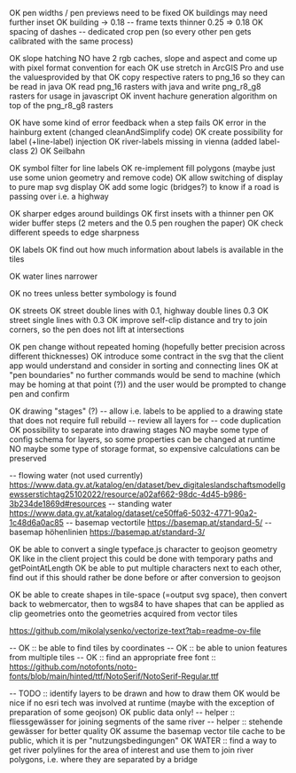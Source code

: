 OK pen widths / pen previews need to be fixed
OK buildings may need further inset
OK building -> 0.18
-- frame texts thinner 0.25 => 0.18
OK spacing of dashes
-- dedicated crop pen (so every other pen gets calibrated with the same process)

OK slope hatching
NO have 2 rgb caches, slope and aspect and come up with pixel format convention for each
OK use stretch in ArcGIS Pro and use the valuesprovided by that
OK copy respective raters to png_16 so they can be read in java
OK read png_16 rasters with java and write png_r8_g8 rasters for usage in javascript
OK invent hachure generation algorithm on top of the png_r8_g8 rasters

OK have some kind of error feedback when a step fails
OK error in the hainburg extent (changed cleanAndSimplify code)
OK create possibility for label (+line-label) injection
OK river-labels missing in vienna (added label-class 2)
OK Seilbahn

OK symbol filter for line labels
OK re-implement fill polygons (maybe just use some union geometry and remove code)
OK allow switching of display to pure map svg display
OK add some logic (bridges?) to know if a road is passing over i.e. a highway

OK sharper edges around buildings
OK first insets with a thinner pen
OK wider buffer steps (2 meters and the 0.5 pen roughen the paper)
OK check different speeds to edge sharpness

OK labels
OK find out how much information about labels is available in the tiles

OK water lines narrower

OK no trees unless better symbology is found

OK streets
OK street double lines with 0.1, highway double lines 0.3
OK street single lines with 0.3
OK improve self-clip distance and try to join corners, so the pen does not lift at intersections

OK pen change without repeated homing (hopefully better precision across different thicknesses)
OK introduce some contract in the svg that the client app would understand and consider in sorting and connecting lines
OK at "pen boundaries" no further commands would be send to machine (which may be homing at that point (?)) and the user would be prompted to change pen and confirm

OK drawing "stages" (?)
-- allow i.e. labels to be applied to a drawing state that does not require full rebuild
-- review all layers for
-- code duplication
OK possibility to separate into drawing stages
NO maybe some type of config schema for layers, so some properties can be changed at runtime
NO maybe some type of storage format, so expensive calculations can be preserved

-- flowing water (not used currently)
https://www.data.gv.at/katalog/en/dataset/bev_digitaleslandschaftsmodellgewsserstichtag25102022/resource/a02af662-98dc-4d45-b986-3b234de1869d#resources
-- standing water
https://www.data.gv.at/katalog/dataset/ce50ffa6-5032-4771-90a2-1c48d6a0ac85
-- basemap vectortile
https://basemap.at/standard-5/
-- basemap höhenlinien
https://basemap.at/standard-3/

OK be able to convert a single typeface.js character to geojson geometry
OK like in the client project this could be done with temporary paths and getPointAtLength
OK be able to put multiple characters next to each other, find out if this should rather be done before or after conversion to geojson

OK be able to create shapes in tile-space (=output svg space), then convert back to webmercator, then to wgs84 to have shapes that can be applied as clip geometries onto the geometries acquired from vector tiles

https://github.com/mikolalysenko/vectorize-text?tab=readme-ov-file

-- OK :: be able to find tiles by coordinates
-- OK :: be able to union features from multiple tiles
-- OK :: find an appropriate free font :: https://github.com/notofonts/noto-fonts/blob/main/hinted/ttf/NotoSerif/NotoSerif-Regular.ttf

-- TODO :: identify layers to be drawn and how to draw them
OK would be nice if no esri tech was involved at runtime (maybe with the exception of preparation of some geojson)
OK public data only!
-- helper :: fliessgewässer for joining segments of the same river
-- helper :: stehende gewässer for better quality
OK assume the basemap vector tile cache to be public, which it is per "nutzungsbedingungen"
OK WATER :: find a way to get river polylines for the area of interest and use them to join river polygons, i.e. where they are separated by a bridge
